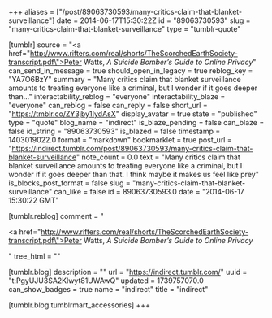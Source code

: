 +++
aliases = ["/post/89063730593/many-critics-claim-that-blanket-surveillance"]
date = 2014-06-17T15:30:22Z
id = "89063730593"
slug = "many-critics-claim-that-blanket-surveillance"
type = "tumblr-quote"

[tumblr]
source = "<a href=\"http://www.rifters.com/real/shorts/TheScorchedEarthSociety-transcript.pdf\">Peter Watts, <i>A Suicide Bomber&rsquo;s Guide to Online Privacy</i></a>"
can_send_in_message = true
should_open_in_legacy = true
reblog_key = "YA7O6BzY"
summary = "Many critics claim that blanket surveillance amounts to treating everyone like a criminal, but I wonder if it goes deeper than..."
interactability_reblog = "everyone"
interactability_blaze = "everyone"
can_reblog = false
can_reply = false
short_url = "https://tmblr.co/ZY3jby1IydAsX"
display_avatar = true
state = "published"
type = "quote"
blog_name = "indirect"
is_blaze_pending = false
can_blaze = false
id_string = "89063730593"
is_blazed = false
timestamp = 1403019022.0
format = "markdown"
bookmarklet = true
post_url = "https://indirect.tumblr.com/post/89063730593/many-critics-claim-that-blanket-surveillance"
note_count = 0.0
text = "Many critics claim that blanket surveillance amounts to treating everyone like a criminal, but I wonder if it goes deeper than that. I think maybe it makes us feel like prey"
is_blocks_post_format = false
slug = "many-critics-claim-that-blanket-surveillance"
can_like = false
id = 89063730593.0
date = "2014-06-17 15:30:22 GMT"

[tumblr.reblog]
comment = "<p><a href=\"http://www.rifters.com/real/shorts/TheScorchedEarthSociety-transcript.pdf\">Peter Watts, <i>A Suicide Bomber’s Guide to Online Privacy</i></a></p>"
tree_html = ""

[tumblr.blog]
description = ""
url = "https://indirect.tumblr.com/"
uuid = "t:PgyUJU3SA2Klwyt81UWAwQ"
updated = 1739757070.0
can_show_badges = true
name = "indirect"
title = "indirect"

[tumblr.blog.tumblrmart_accessories]
+++
